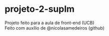 # projeto-2-suplm
Projeto feito para a aula de front-end (UCB) <br>
Feito com auxílio de @nicolasamedeiros (github)
